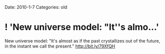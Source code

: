 Date: 2010-1-7
Categories: old

# ! 'New universe model: "It''s almo...'

New universe model: "It's almost as if the past crystallizes out of the future, in the instant we call the present."  <a href="http://bit.ly/79XfQH" rel="nofollow">http://bit.ly/79XfQH</a>
